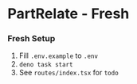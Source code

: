 # PartRelate - Fresh

### Fresh Setup

1. Fill `.env.example` to `.env`
1. `deno task start`
1. See `routes/index.tsx` for `todo`